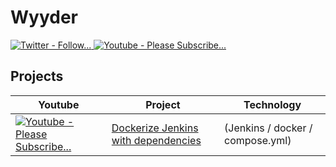 # Wyyder

<a href="https://twitter.com/wyyder">
      <img alt="Twitter - Follow..." title="Please Follow..." 
src="https://img.shields.io/badge/Twitter-1DA1F2?style=for-the-badge&logo=twitter&logoColor=white"/>
</a>

<a href="https://www.youtube.com/channel/UCklWKcVOeAAV1SC1eQwnLNQ?sub_confirmation=1">
      <img alt="Youtube - Please Subscribe..." title="Please Subscribe..."
src="https://img.shields.io/badge/-Subscribe-red?style=for-the-badge&logo=youtube&logoColor=white"/>
</a>

## Projects
| Youtube | Project | Technology |
| --- | --- | --- |
| <a href="https://www.youtube.com/watch?v=P7PAyegw8Ss"><img alt="Youtube - Please Subscribe..." title="Please Subscribe..." src="https://img.shields.io/badge/YouTube-FF0000?style=for-the-badge&logo=youtube&logoColor=white"/></a> | [Dockerize Jenkins with dependencies](./dockerize-jenkins-with-deps/README.md) | (Jenkins / docker / compose.yml) |
